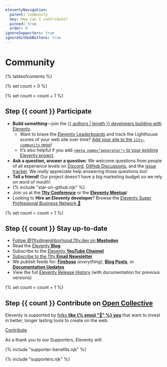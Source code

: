 ```yaml
---
eleventyNavigation:
  parent: Community
  key: How can I contribute?
  pinned: true
  order: 0
ignoreSupporters: true
ignoreGitHubButtons: true
---
```


# Community

{% tableofcontents %}

{% set count = 0 %}

{% set count = count + 1 %}

## <span class="numberflag"><span class="sr-only">Step</span> {{ count }}</span> Participate

- **Build something**—join the [{{ authors | length }} developers building with Eleventy](/authors/).
  - Want to brave the [Eleventy Leaderboards](/speedlify/) and track the Lighthouse scores of your web site over time? [Add your site to the `11ty-community` repo](/docs/leaderboards-add/)!
  - It’s also helpful if you add [`<meta name="generator">` to your existing Eleventy project](/docs/data-eleventy-supplied/#use-with-meta-namegenerator).
- **Ask a question, answer a question**: We welcome questions from people of all experience levels on [Discord](/blog/discord/), [GitHub Discussions](https://github.com/11ty/eleventy/discussions), and the [issue tracker](https://github.com/11ty/eleventy/issues). We _really_ appreciate help answering those questions too!
- **Tell a friend!** Our project doesn’t have a big marketing budget so we rely on word of mouth!
- {% include "star-on-github.njk" %}
- Join us at the [**11ty Conference**](https://conf.11ty.dev/) or the [**Eleventy Meetup**](https://www.11tymeetup.dev/)!
- Looking to **Hire an Eleventy developer**? Browse the [Eleventy Super Professional Business Network 💼](/super-professional-business-network/)

{% set count = count + 1 %}

## <span class="numberflag"><span class="sr-only">Step</span> {{ count }}</span> Stay up-to-date

- [Follow @11ty@neighborhood.11ty.dev on **Mastodon**](https://neighborhood.11ty.dev/@11ty)
- Read the [Eleventy **Blog**](/blog/)
- Subscribe to the [Eleventy **YouTube Channel**](https://www.youtube.com/c/EleventyVideo)
- [Subscribe to the 11ty **Email Newsletter**](https://buttondown.email/11ty)
- We publish feeds for: [**Firehose**](/firehose/?type=youtube&type=github&type=blog&type=quick-tips) _(everything)_, [**Blog Posts**](/blog/feed.xml), or [**Documentation Updates**](/docs/feed.xml)
- View the full [Eleventy Release History](/docs/versions/) (with documentation for previous versions)

{% set count = count + 1 %}

## <span class="numberflag"><span class="sr-only">Step</span> {{ count }}</span> Contribute on [Open Collective](https://opencollective.com/11ty)

Eleventy is supported by [folks <strong>like {% emoji "👋" %} you</strong>](/docs/supporters/) that want to invest in better, longer lasting tools to create on the web.

<div class="fl">
    <div>
        <a href="https://opencollective.com/11ty" class="btn-primary btn-primary-sm benchnine rainbow-active rainbow-active-noanim elv-externalexempt">Contribute</a>
    </div>
    <div style="flex-basis: 30em">

As a thank you to our Supporters, Eleventy will:

{% include "supporter-benefits.njk" %}

</div></div>

{% include "supporters.njk" %}
